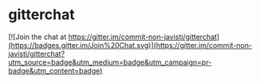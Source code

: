 # gitterchat

[![Join the chat at https://gitter.im/commit-non-javisti/gitterchat](https://badges.gitter.im/Join%20Chat.svg)](https://gitter.im/commit-non-javisti/gitterchat?utm_source=badge&utm_medium=badge&utm_campaign=pr-badge&utm_content=badge)
